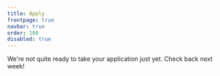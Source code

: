 ```yaml
---
title: Apply
frontpage: true
navbar: true
order: 100
disabled: true
---
```


We're not quite ready to take your application just yet. Check back next week!